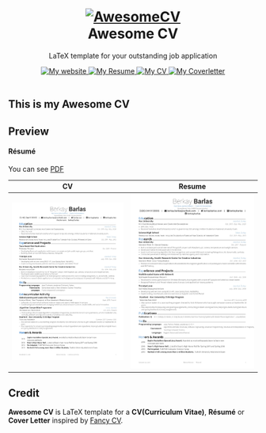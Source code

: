 <h1 align="center">
  <a href="https://github.com/posquit0/Awesome-CV" title="AwesomeCV Documentation">
    <img alt="AwesomeCV" src="https://github.com/posquit0/Awesome-CV/raw/master/icon.png" width="200px" height="200px" />
  </a>
  <br />
  Awesome CV
</h1>

<p align="center">
  LaTeX template for your outstanding job application
</p>

<div align="center">
  <a href="https://barlas.xyz">
    <img alt="My website" src="https://img.shields.io/badge/barlas-.xyz-blue.svg" />
  </a>
  <a href="https://raw.githubusercontent.com/berkaybarlas/Awesome-CV/master/documents/resume.pdf">
    <img alt="My Resume" src="https://img.shields.io/badge/resume-pdf-green.svg" />
  </a>
  <a href="https://raw.githubusercontent.com/berkaybarlas/Awesome-CV/master/documents/cv.pdf">
    <img alt="My CV" src="https://img.shields.io/badge/cv-pdf-green.svg" />
  </a>
  <a href="https://raw.githubusercontent.com/berkaybarlas/Awesome-CV/master/documents/coverletter.pdf">
    <img alt="My Coverletter" src="https://img.shields.io/badge/coverletter-pdf-green.svg" />
  </a>
</div>

<br />

## This is my Awesome CV

## Preview

#### Résumé

You can see [PDF](https://raw.githubusercontent.com/berkaybarlas/Awesome-CV/master/documents/resume.pdf)

| CV | Resume |
|:---:|:---:|
| [![Résumé](https://raw.githubusercontent.com/berkaybarlas/Awesome-CV/master/documents/resume-0.jpg)](https://raw.githubusercontent.com/berkaybarlas/Awesome-CV/master/documents/resume.pdf)  | [![Résumé](https://raw.githubusercontent.com/berkaybarlas/Awesome-CV/master/documents/resume-1.jpg)](https://raw.githubusercontent.com/berkaybarlas/Awesome-CV/master/documents/resume.pdf) |

## Credit
**Awesome CV** is LaTeX template for a **CV(Curriculum Vitae)**, **Résumé** or **Cover Letter** inspired by [Fancy CV](https://www.sharelatex.com/templates/cv-or-resume/fancy-cv).

